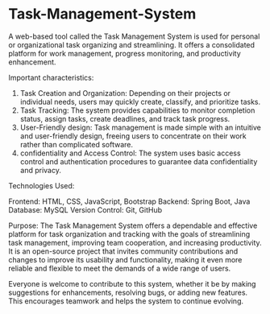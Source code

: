 # Task-Management-System
A web-based tool called the Task Management System is used for personal or organizational task organizing and streamlining. It offers a consolidated platform for work management, progress monitoring, and productivity enhancement.

Important characteristics:

1. Task Creation and Organization: Depending on their projects or individual needs, users may quickly create, classify, and prioritize tasks.
2. Task Tracking: The system provides capabilities to monitor completion status, assign tasks, create deadlines, and track task progress.
3. User-Friendly design: Task management is made simple with an intuitive and user-friendly design, freeing users to concentrate on their work rather than complicated software.
4. confidentiality and Access Control: The system uses basic access control and authentication procedures to guarantee data confidentiality and privacy.

Technologies Used:

Frontend: HTML, CSS, JavaScript, Bootstrap
Backend: Spring Boot, Java
Database: MySQL
Version Control: Git, GitHub

Purpose:
The Task Management System offers a dependable and effective platform for task organization and tracking with the goals of streamlining task management, improving team cooperation, and increasing productivity. It is an open-source project that invites community contributions and changes to improve its usability and functionality, making it even more reliable and flexible to meet the demands of a wide range of users.

Everyone is welcome to contribute to this system, whether it be by making suggestions for enhancements, resolving bugs, or adding new features. This encourages teamwork and helps the system to continue evolving.

